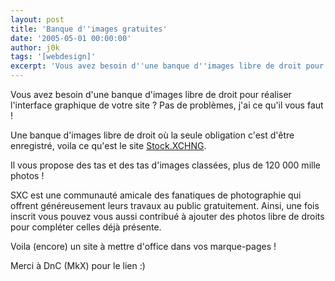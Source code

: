 ```yaml
---
layout: post
title: 'Banque d''images gratuites'
date: '2005-05-01 00:00:00'
author: j0k
tags: '[webdesign]'
excerpt: 'Vous avez besoin d''une banque d''images libre de droit pour réaliser l''interface graphique de votre site ? Pas de problèmes, j''ai ce qu''il vous faut !'
---
```


Vous avez besoin d'une banque d'images libre de droit pour réaliser l'interface graphique de votre site ?  Pas de problèmes, j'ai ce qu'il vous faut !

  Une banque d'images libre de droit où la seule obligation c'est d'être enregistré, voila ce qu'est le site [Stock.XCHNG](http://www.sxc.hu/).

 Il vous propose des tas et des tas d'images classées, plus de 120 000 mille photos !

  SXC est une communauté amicale des fanatiques de photographie qui offrent généreusement leurs travaux au public gratuitement. Ainsi, une fois inscrit vous pouvez vous aussi contribué à ajouter des photos libre de droits pour compléter celles déjà présente.

  Voila (encore) un site à mettre d'office dans vos marque-pages !

 Merci à DnC (MkX) pour le lien :)
